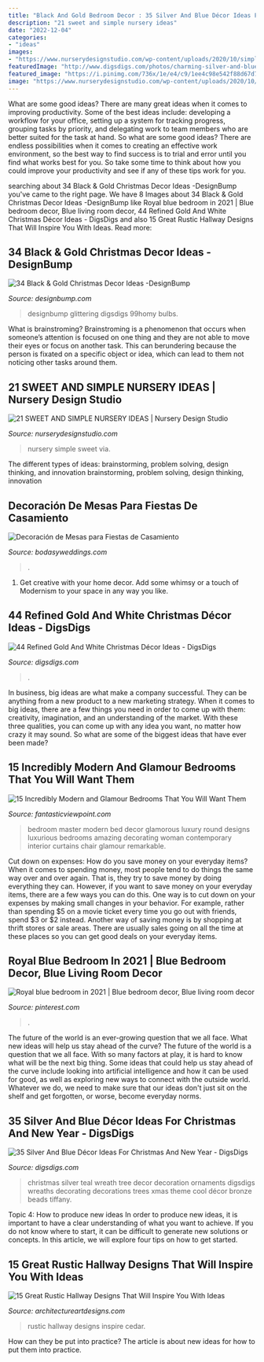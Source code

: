 ```yaml
---
title: "Black And Gold Bedroom Decor : 35 Silver And Blue Décor Ideas For Christmas And New Year"
description: "21 sweet and simple nursery ideas"
date: "2022-12-04"
categories:
- "ideas"
images:
- "https://www.nurserydesignstudio.com/wp-content/uploads/2020/10/simple-nursery-ideas-17.png"
featuredImage: "http://www.digsdigs.com/photos/charming-silver-and-blue-christmas-decor-ideas-21.jpg"
featured_image: "https://i.pinimg.com/736x/1e/e4/c9/1ee4c98e542f88d67d74cb582fa78e8b.jpg"
image: "https://www.nurserydesignstudio.com/wp-content/uploads/2020/10/simple-nursery-ideas-17.png"
---
```



What are some good ideas?
There are many great ideas when it comes to improving productivity. Some of the best ideas include: developing a workflow for your office, setting up a system for tracking progress, grouping tasks by priority, and delegating work to team members who are better suited for the task at hand. So what are some good ideas? There are endless possibilities when it comes to creating an effective work environment, so the best way to find success is to trial and error until you find what works best for you. So take some time to think about how you could improve your productivity and see if any of these tips work for you.

	

		
searching about 34 Black &amp; Gold Christmas Decor Ideas -DesignBump you've came to the right page. We have 8 Images about 34 Black &amp; Gold Christmas Decor Ideas -DesignBump like Royal blue bedroom in 2021 | Blue bedroom decor, Blue living room decor, 44 Refined Gold And White Christmas Décor Ideas - DigsDigs and also 15 Great Rustic Hallway Designs That Will Inspire You With Ideas. Read more:
		
    
## 34 Black &amp; Gold Christmas Decor Ideas -DesignBump

<img loading=lazy src="https://cdn.designbump.com/wp-content/uploads/2015/12/Glittering-Black-And-Gold-Christmas-Decor-ideas-6.jpg" onerror="this.onerror=null;this.src='https://tse3.mm.bing.net/th?id=OIP.19WMc67yx6qd71oCI5r_PgHaKN&amp;pid=15.1';" alt="34 Black &amp; Gold Christmas Decor Ideas -DesignBump">

_Source: designbump.com_

>designbump glittering digsdigs 99homy bulbs. 

	

What is brainstroming?
Brainstroming is a phenomenon that occurs when someone’s attention is focused on one thing and they are not able to move their eyes or focus on another task. This can berundering because the person is fixated on a specific object or idea, which can lead to them not noticing other tasks around them.

    
## 21 SWEET AND SIMPLE NURSERY IDEAS | Nursery Design Studio

<img loading=lazy src="https://www.nurserydesignstudio.com/wp-content/uploads/2020/10/simple-nursery-ideas-17.png" onerror="this.onerror=null;this.src='https://tse2.mm.bing.net/th?id=OIP.eIW4WuJL38D_C1vnHgYWwQHaLH&amp;pid=15.1';" alt="21 SWEET AND SIMPLE NURSERY IDEAS | Nursery Design Studio">

_Source: nurserydesignstudio.com_

>nursery simple sweet via. 

	

The different types of ideas: brainstorming, problem solving, design thinking, and innovation
brainstorming, problem solving, design thinking, innovation

    
## Decoración De Mesas Para Fiestas De Casamiento

<img loading=lazy src="https://bodasyweddings.com/wp-content/uploads/2016/05/Un-look-glam-para-la-decoracion-de-mesas-para-fiestas-de-casamiento.jpg" onerror="this.onerror=null;this.src='https://tse4.mm.bing.net/th?id=OIP.m2xh1HCTl-ljBzn6cGJacQHaKH&amp;pid=15.1';" alt="Decoración de Mesas para Fiestas de Casamiento">

_Source: bodasyweddings.com_

>. 

	

1. Get creative with your home decor. Add some whimsy or a touch of Modernism to your space in any way you like. 

    
## 44 Refined Gold And White Christmas Décor Ideas - DigsDigs

<img loading=lazy src="https://www.digsdigs.com/photos/refined-gold-and-white-christmas-decor-ideas-36.jpg" onerror="this.onerror=null;this.src='https://tse2.mm.bing.net/th?id=OIP.pzcCBzRaqP5aKndplNsqQQAAAA&amp;pid=15.1';" alt="44 Refined Gold And White Christmas Décor Ideas - DigsDigs">

_Source: digsdigs.com_

>. 

	

In business, big ideas are what make a company successful. They can be anything from a new product to a new marketing strategy. When it comes to big ideas, there are a few things you need in order to come up with them: creativity, imagination, and an understanding of the market. With these three qualities, you can come up with any idea you want, no matter how crazy it may sound. So what are some of the biggest ideas that have ever been made?

    
## 15 Incredibly Modern And Glamour Bedrooms That You Will Want Them

<img loading=lazy src="http://www.fantasticviewpoint.com/wp-content/uploads/2015/02/Amazing-bedroom-modern-contemporary-designs-with-glamorous-room-decor-ideas-and-cool-light-and-luxury-curtains-and-round-bed-and-chair-and-lamps-634x476.jpg" onerror="this.onerror=null;this.src='https://tse2.mm.bing.net/th?id=OIP.u7K6NNvaCjIyjKjfj_d0VwHaFj&amp;pid=15.1';" alt="15 Incredibly Modern and Glamour Bedrooms That You Will Want Them">

_Source: fantasticviewpoint.com_

>bedroom master modern bed decor glamorous luxury round designs luxurious bedrooms amazing decorating woman contemporary interior curtains chair glamour remarkable. 

	

Cut down on expenses: How do you save money on your everyday items?
When it comes to spending money, most people tend to do things the same way over and over again. That is, they try to save money by doing everything they can. However, if you want to save money on your everyday items, there are a few ways you can do this. One way is to cut down on your expenses by making small changes in your behavior. For example, rather than spending $5 on a movie ticket every time you go out with friends, spend $3 or $2 instead. Another way of saving money is by shopping at thrift stores or sale areas. There are usually sales going on all the time at these places so you can get good deals on your everyday items.

    
## Royal Blue Bedroom In 2021 | Blue Bedroom Decor, Blue Living Room Decor

<img loading=lazy src="https://i.pinimg.com/736x/1e/e4/c9/1ee4c98e542f88d67d74cb582fa78e8b.jpg" onerror="this.onerror=null;this.src='https://tse1.mm.bing.net/th?id=OIP.hBSuNlmSZD3pDtWD3oLTxAHaJ3&amp;pid=15.1';" alt="Royal blue bedroom in 2021 | Blue bedroom decor, Blue living room decor">

_Source: pinterest.com_

>. 

	

The future of the world is an ever-growing question that we all face. What new ideas will help us stay ahead of the curve?
The future of the world is a question that we all face. With so many factors at play, it is hard to know what will be the next big thing. Some ideas that could help us stay ahead of the curve include looking into artificial intelligence and how it can be used for good, as well as exploring new ways to connect with the outside world. Whatever we do, we need to make sure that our ideas don't just sit on the shelf and get forgotten, or worse, become everyday norms.

    
## 35 Silver And Blue Décor Ideas For Christmas And New Year - DigsDigs

<img loading=lazy src="http://www.digsdigs.com/photos/charming-silver-and-blue-christmas-decor-ideas-21.jpg" onerror="this.onerror=null;this.src='https://tse1.mm.bing.net/th?id=OIP.JY7ArdZ-b9sH7w1A-n-tygAAAA&amp;pid=15.1';" alt="35 Silver And Blue Décor Ideas For Christmas And New Year - DigsDigs">

_Source: digsdigs.com_

>christmas silver teal wreath tree decor decoration ornaments digsdigs wreaths decorating decorations trees xmas theme cool décor bronze beads tiffany. 

	

Topic 4: How to produce new ideas
In order to produce new ideas, it is important to have a clear understanding of what you want to achieve. If you do not know where to start, it can be difficult to generate new solutions or concepts. In this article, we will explore four tips on how to get started.

    
## 15 Great Rustic Hallway Designs That Will Inspire You With Ideas

<img loading=lazy src="https://www.architectureartdesigns.com/wp-content/uploads/2016/09/15-Great-Rustic-Hallway-Designs-That-Will-Inspire-You-With-Ideas-6.jpg" onerror="this.onerror=null;this.src='https://tse2.mm.bing.net/th?id=OIP.t0u1s4Z_GZ1YQS93Fv_YkgHaLG&amp;pid=15.1';" alt="15 Great Rustic Hallway Designs That Will Inspire You With Ideas">

_Source: architectureartdesigns.com_

>rustic hallway designs inspire cedar. 

	

How can they be put into practice?
The article is about new ideas for how to put them into practice.

